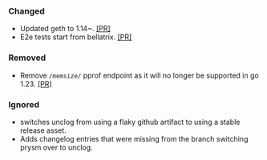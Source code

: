 ### Changed

- Updated geth to 1.14~. [[PR]](https://github.com/prysmaticlabs/prysm/pull/14351)
- E2e tests start from bellatrix. [[PR]](https://github.com/prysmaticlabs/prysm/pull/14351)

### Removed

- Remove `/memsize/` pprof endpoint as it will no longer be supported in go 1.23. [[PR]](https://github.com/prysmaticlabs/prysm/pull/14351)

### Ignored

- switches unclog from using a flaky github artifact to using a stable release asset.
- Adds changelog entries that were missing from the branch switching prysm over to unclog.
